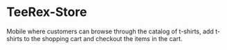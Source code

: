 # TeeRex-Store
Mobile where customers can browse through the catalog of t-shirts, add t-shirts to the shopping cart and checkout the items in the cart.
